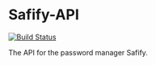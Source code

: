 Safify-API
==================

[![Build Status](https://travis-ci.org/erikdiessel/safify-api.png?branch=master)](https://travis-ci.org/erikdiessel/safify-api)

The API for the password manager Safify.
